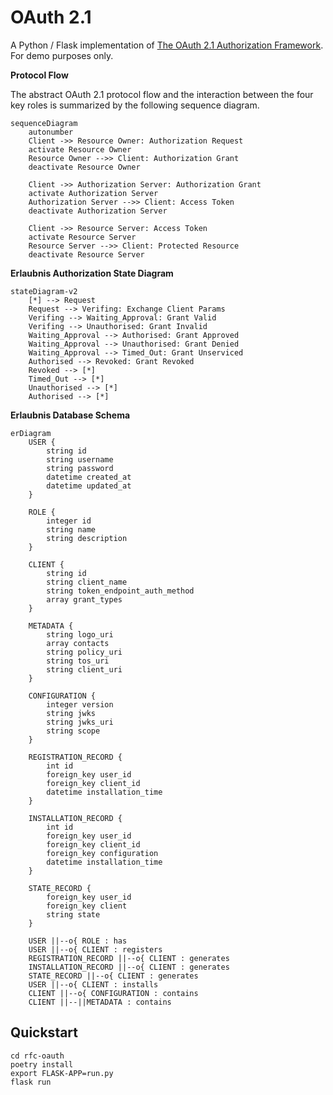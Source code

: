 # OAuth 2.1

A Python / Flask implementation of [The OAuth 2.1 Authorization Framework](https://datatracker.ietf.org/doc/html/draft-ietf-oauth-v2-1-08). For demo purposes only.

**Protocol Flow**

The abstract OAuth 2.1 protocol flow and the interaction between the four key roles is summarized by the following sequence diagram.

```mermaid
sequenceDiagram
    autonumber
    Client ->> Resource Owner: Authorization Request
    activate Resource Owner
    Resource Owner -->> Client: Authorization Grant
    deactivate Resource Owner
    
    Client ->> Authorization Server: Authorization Grant
    activate Authorization Server
    Authorization Server -->> Client: Access Token
    deactivate Authorization Server
    
    Client ->> Resource Server: Access Token
    activate Resource Server
    Resource Server -->> Client: Protected Resource
    deactivate Resource Server
```

**Erlaubnis Authorization State Diagram**

```mermaid
stateDiagram-v2
	[*] --> Request
	Request --> Verifing: Exchange Client Params
	Verifing --> Waiting_Approval: Grant Valid
	Verifing --> Unauthorised: Grant Invalid
	Waiting_Approval --> Authorised: Grant Approved
	Waiting_Approval --> Unauthorised: Grant Denied
	Waiting_Approval --> Timed_Out: Grant Unserviced
	Authorised --> Revoked: Grant Revoked
	Revoked --> [*]
	Timed_Out --> [*]
	Unauthorised --> [*]
	Authorised --> [*]
```

**Erlaubnis Database Schema**

```mermaid
erDiagram
    USER {
        string id
        string username
        string password
        datetime created_at 
        datetime updated_at
    }
    
    ROLE {
        integer id
        string name
        string description
    }
    
    CLIENT {
        string id
        string client_name
        string token_endpoint_auth_method
        array grant_types
    }
    
    METADATA {
        string logo_uri
        array contacts
        string policy_uri
        string tos_uri
        string client_uri
    }
    
    CONFIGURATION {
        integer version
        string jwks
        string jwks_uri
        string scope
    }
    
    REGISTRATION_RECORD {
        int id
        foreign_key user_id
        foreign_key client_id
        datetime installation_time
    }
    
    INSTALLATION_RECORD {
        int id
        foreign_key user_id
        foreign_key client_id
        foreign_key configuration
        datetime installation_time
    }
    
    STATE_RECORD {
        foreign_key user_id
        foreign_key client
        string state
    }
    
    USER ||--o{ ROLE : has
    USER ||--o{ CLIENT : registers
    REGISTRATION_RECORD ||--o{ CLIENT : generates
    INSTALLATION_RECORD ||--o{ CLIENT : generates
    STATE_RECORD ||--o{ CLIENT : generates
    USER ||--o{ CLIENT : installs
    CLIENT ||--o{ CONFIGURATION : contains
    CLIENT ||--||METADATA : contains
```

## Quickstart

```shell
cd rfc-oauth
poetry install
export FLASK-APP=run.py
flask run
```